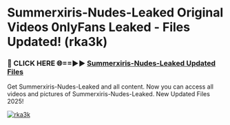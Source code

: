 # Summerxiris-Nudes-Leaked Original Videos 0nlyFans Leaked - Files Updated! (rka3k)

<h3>🔴 CLICK HERE 🌐==►► <a href="https://tinyurl.com/4mcuefdz" rel="nofollow">Summerxiris-Nudes-Leaked Updated Files</a></h3>

Get Summerxiris-Nudes-Leaked and all content. Now you can access all videos and pictures of Summerxiris-Nudes-Leaked. New Updated Files 2025!

[![rka3k](https://i.imgur.com/StAQSOY.gif)](https://tinyurl.com/4mcuefdz)
